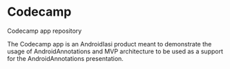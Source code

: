 # Codecamp
Codecamp app repository

The Codecamp app is an AndroidIasi product meant to demonstrate the usage of AndroidAnnotations and MVP architecture to be used as a support for the AndroidAnnotations presentation.
